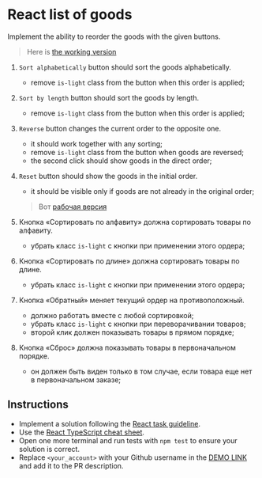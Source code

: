 # React list of goods

Implement the ability to reorder the goods with the given buttons.

> Here is [the working version](https://mate-academy.github.io/react_list-of-goods/)

1. `Sort alphabetically` button should sort the goods alphabetically.
    - remove `is-light` class from the button when this order is applied;
1. `Sort by length` button should sort the goods by length.
    - remove `is-light` class from the button when this order is applied;
1. `Reverse` button changes the current order to the opposite one. 
    - it should work together with any sorting;
    - remove `is-light` class from the button when goods are reversed;
    - the second click should show goods in the direct order;
1. `Reset` button should show the goods in the initial order.
    - it should be visible only if goods are not already in the original order;


    > Вот [рабочая версия](https://mate-academy.github.io/react_list-of-goods/)

1. Кнопка «Сортировать по алфавиту» должна сортировать товары по алфавиту.
     - убрать класс `is-light` с кнопки при применении этого ордера;
1. Кнопка «Сортировать по длине» должна сортировать товары по длине.
     - убрать класс `is-light` с кнопки при применении этого ордера;
1. Кнопка «Обратный» меняет текущий ордер на противоположный.
     - должно работать вместе с любой сортировкой;
     - убрать класс `is-light` с кнопки при переворачивании товаров;
     - второй клик должен показывать товары в прямом порядке;
1. Кнопка «Сброс» должна показывать товары в первоначальном порядке.
     - он должен быть виден только в том случае, если товара еще нет в первоначальном заказе;

## Instructions

- Implement a solution following the [React task guideline](https://github.com/mate-academy/react_task-guideline#react-tasks-guideline).
- Use the [React TypeScript cheat sheet](https://mate-academy.github.io/fe-program/js/extra/react-typescript).
- Open one more terminal and run tests with `npm test` to ensure your solution is correct.
- Replace `<your_account>` with your Github username in the [DEMO LINK](https://yevhenii-stanchenko.github.io/react_list-of-goods/) and add it to the PR description.
